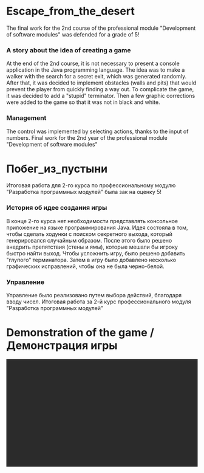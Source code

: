 # Escape_from_the_desert
The final work for the 2nd course of the professional module "Development of software modules" was defended for a grade of 5!

### A story about the idea of creating a game
At the end of the 2nd course, it is not necessary to present a console application in the Java programming language.
The idea was to make a walker with the search for a secret exit, which was generated randomly. 
After that, it was decided to implement obstacles (walls and pits) that would prevent the player from quickly finding a way out. 
To complicate the game, it was decided to add a "stupid" terminator.
Then a few graphic corrections were added to the game so that it was not in black and white.

### Management
The control was implemented by selecting actions, thanks to the input of numbers. Final work for the 2nd year of the professional module "Development of software modules"

# Побег_из_пустыни
Итоговая работа для 2-го курса по профессиональному модулю "Разработка программных модулей" была зак на оценку 5! 

### История об идее создания игры
В конце 2-го курса нет необходимости представлять консольное приложение на языке программирования Java.
Идея состояла в том, чтобы сделать ходунки с поиском секретного выхода, который генерировался случайным образом. 
После этого было решено внедрить препятствия (стены и ямы), которые мешали бы игроку быстро найти выход. 
Чтобы усложнить игру, было решено добавить "глупого" терминатора.
Затем в игру было добавлено несколько графических исправлений, чтобы она не была черно-белой.

### Управление
Управление было реализовано путем выбора действий, благодаря вводу чисел. Итоговая работа за 2-й курс профессионального модуля "Разработка программных модулей"


# Demonstration of the game / Демонстрация игры

![Image alt](https://github.com/K1rsN7/Escape_from_the_desert/blob/master/GamePlay.gif)
